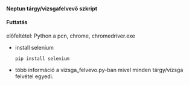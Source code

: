 #### Neptun tárgy/vizsgafelvevő szkript


#### Futtatás 
előfeltétel: Python a pcn, chrome, chromedriver.exe

 - install selenium
	```
	pip install selenium
	```	
 - több információ a vizsga_felvevo.py-ban mivel minden tárgy/vizsga felvétel egyedi.
